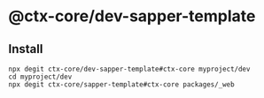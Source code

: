 # @ctx-core/dev-sapper-template

## Install

```
npx degit ctx-core/dev-sapper-template#ctx-core myproject/dev
cd myproject/dev
npx degit ctx-core/sapper-template#ctx-core packages/_web
```
